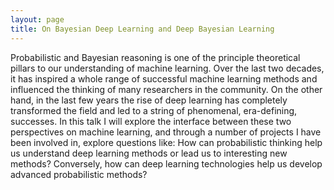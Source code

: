 ```yaml
---
layout: page
title: On Bayesian Deep Learning and Deep Bayesian Learning
---
```


Probabilistic and Bayesian reasoning is one of the principle theoretical pillars to our understanding of machine learning. Over the last two decades, it has inspired a whole range of successful machine learning methods and influenced the thinking of many researchers in the community. On the other hand, in the last few years the rise of deep learning has completely transformed the field and led to a string of phenomenal, era-defining, successes. In this talk I will explore the interface between these two perspectives on machine learning, and through a number of projects I have been involved in, explore questions like: How can probabilistic thinking help us understand deep learning methods or lead us to interesting new methods? Conversely, how can deep learning technologies help us develop advanced probabilistic methods?

